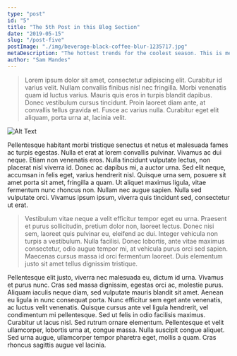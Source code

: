 ```yaml
---
type: "post"
id: "5"
title: "The 5th Post in this Blog Section"
date: "2019-05-15"
slug: "/post-five"
postImage: "./img/beverage-black-coffee-blur-1235717.jpg"
metaDescription: "The hottest trends for the coolest season. This is meta description number 5!" 
author: "Sam Mandes"
---
```

 
> Lorem ipsum dolor sit amet, consectetur adipiscing elit. Curabitur id varius velit. Nullam convallis finibus nisl nec fringilla. Morbi venenatis quam id luctus varius. Mauris quis eros in turpis blandit dapibus. Donec vestibulum cursus tincidunt. Proin laoreet diam ante, at convallis tellus gravida et. Fusce ac varius nulla. Curabitur eget elit aliquam, porta urna at, lacinia velit.

![Alt Text](./img/beverage-black-coffee-blur-1235717.jpg)

Pellentesque habitant morbi tristique senectus et netus et malesuada fames ac turpis egestas. Nulla et erat at lorem convallis pulvinar. Vivamus ac dui neque. Etiam non venenatis eros. Nulla tincidunt vulputate lectus, non placerat nisl viverra id. Donec ac dapibus mi, a auctor urna. Sed elit neque, accumsan in felis eget, varius hendrerit nisl. Quisque urna sem, posuere sit amet porta sit amet, fringilla a quam. Ut aliquet maximus ligula, vitae fermentum nunc rhoncus non. Nullam nec augue sapien. Nulla sed vulputate orci. Vivamus ipsum ipsum, viverra quis tincidunt sed, consectetur ut erat.

> Vestibulum vitae neque a velit efficitur tempor eget eu urna. Praesent et purus sollicitudin, pretium dolor non, laoreet lectus. Donec nisi sem, laoreet quis pulvinar eu, eleifend ac dui. Integer vehicula non turpis a vestibulum. Nulla facilisi. Donec lobortis, ante vitae maximus consectetur, odio augue tempor mi, at vehicula purus orci sed sapien. Maecenas cursus massa id orci fermentum laoreet. Duis elementum justo sit amet tellus dignissim tristique.

Pellentesque elit justo, viverra nec malesuada eu, dictum id urna. Vivamus et purus nunc. Cras sed massa dignissim, egestas orci ac, molestie purus. Aliquam iaculis neque diam, sed vulputate mauris blandit sit amet. Aenean eu ligula in nunc consequat porta. Nunc efficitur sem eget ante venenatis, ac luctus velit venenatis. Quisque cursus ante vel ligula hendrerit, vel condimentum mi pellentesque. Sed ut felis in odio facilisis maximus. Curabitur ut lacus nisl. Sed rutrum ornare elementum. Pellentesque et velit ullamcorper, lobortis urna at, congue massa. Nulla suscipit congue aliquet. Sed urna augue, ullamcorper tempor pharetra eget, mollis a quam. Cras rhoncus sagittis augue vel lacinia.